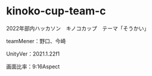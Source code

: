 # kinoko-cup-team-c
2022年部内ハッカソン　キノコカップ　テーマ「そうかい」

teamMener：野口、今崎


UnityVer：2021.1.22f1

画面比率：9:16Aspect

